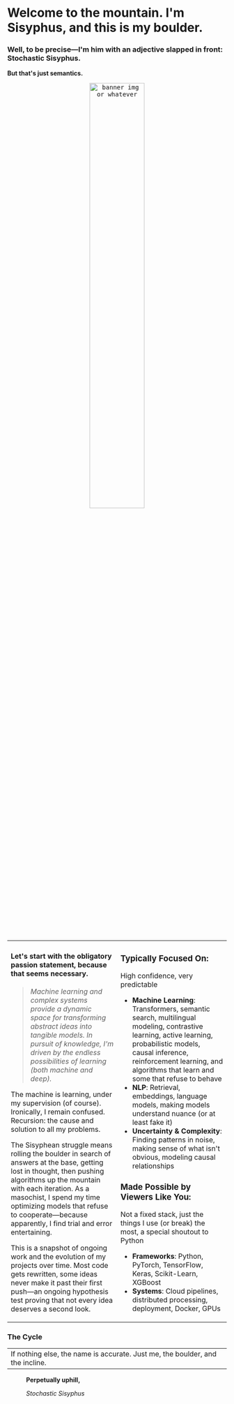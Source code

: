 # Welcome to the mountain. I'm Sisyphus, and this is my boulder.
### Well, to be precise—I'm him with an adjective slapped in front: Stochastic Sisyphus. 
**But that's just semantics.** 

<p align="center">
  <kbd>
    <img src=https://gist.github.com/user-attachments/assets/720324e4-289e-424a-b18c-65c44303ab35" 
         width="50%" 
         alt="banner img or whatever"
    />
  </kbd>
</p>

<table>
<tr>
<td width="50%" valign="top">



#### Let's start with the obligatory passion statement, because that seems necessary.

> _Machine learning and complex systems provide a dynamic space for transforming abstract ideas into tangible models. In pursuit of knowledge, I'm driven by the endless possibilities of learning (both machine and deep)._


The machine is learning, under my supervision (of course). Ironically, I remain confused. Recursion: the cause and solution to all my problems. 

The Sisyphean struggle means rolling the boulder in search of answers at the base, getting lost in thought, then pushing algorithms up the mountain with each iteration. As a masochist, I spend my time optimizing models that refuse to cooperate—because apparently, I find trial and error entertaining. 

This is a snapshot of ongoing work and the evolution of my projects over time. Most code gets rewritten, some ideas never make it past their first push—an ongoing hypothesis test proving that not every idea deserves a second look.

</td>
<td width="50%" valign="top">

### Typically Focused On:
High confidence, very predictable
- **Machine Learning**: Transformers, semantic search, multilingual modeling, contrastive learning, active learning, probabilistic models, causal inference, reinforcement learning, and algorithms that learn and some that refuse to behave
- **NLP**: Retrieval, embeddings, language models, making models understand nuance (or at least fake it)
- **Uncertainty & Complexity**: Finding patterns in noise, making sense of what isn't obvious, modeling causal relationships

### Made Possible by Viewers Like You:
Not a fixed stack, just the things I use (or break) the most, a special shoutout to Python
- **Frameworks**: Python, PyTorch, TensorFlow, Keras, Scikit-Learn, XGBoost
- **Systems**: Cloud pipelines, distributed processing, deployment, Docker, GPUs

</td>
</tr>
</table>


  ### The Cycle
<table> <tr> <td> If nothing else, the name is accurate. Just me, the boulder, and the incline. </td> </tr> </table>


&nbsp;&nbsp;&nbsp;&nbsp;&nbsp;&nbsp;&nbsp;&nbsp;&nbsp;&nbsp;&nbsp;**Perpetually uphill,**

&nbsp;&nbsp;&nbsp;&nbsp;&nbsp;&nbsp;&nbsp;&nbsp;&nbsp;&nbsp;&nbsp;*Stochastic Sisyphus*


